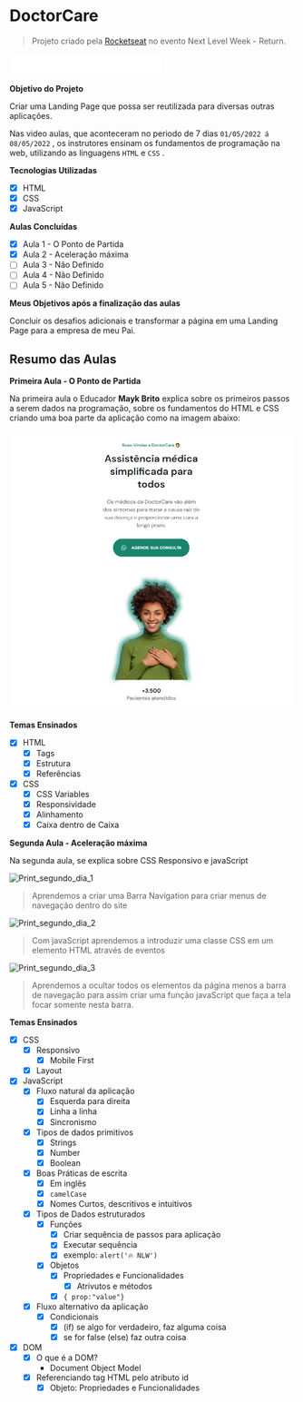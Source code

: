 # DoctorCare

> Projeto criado pela [Rocketseat](https://rocketseat.com.br) no evento Next Level Week - Return.

![Logo.svg](./assets/pictures/Logo.svg)

**Objetivo do Projeto**

Criar uma Landing Page que possa ser reutilizada para diversas outras aplicações.

Nas video aulas, que aconteceram no periodo de 7 dias `01/05/2022 á 08/05/2022` , os instrutores ensinam os fundamentos de programação na web, utilizando as linguagens `HTML` e `CSS` .

**Tecnologias Utilizadas**

- [x] HTML
- [x] CSS
- [x] JavaScript

**Aulas Concluídas**

- [x] Aula 1 - O Ponto de Partida
- [x] Aula 2 - Aceleração máxima
- [ ] Aula 3 - Não Definido
- [ ] Aula 4 - Não Definido
- [ ] Aula 5 - Não Definido

**Meus Objetivos após a finalização das aulas**

Concluir os desafios adicionais e transformar a página em uma Landing Page para a empresa de meu Pai.

## Resumo das Aulas

**Primeira Aula - O Ponto de Partida**

Na primeira aula o Educador **Mayk Brito** explica sobre os primeiros passos a serem dados na programação, sobre os fundamentos do HTML e CSS criando uma boa parte da aplicação como na imagem abaixo:

![Print_Primeiro_dia](./assets/pictures/Untitled.png)

**Temas Ensinados**

- [x] HTML
  - [x] Tags
  - [x] Estrutura
  - [x] Referências
- [x] CSS
  - [x] CSS Variables
  - [x] Responsividade
  - [x] Alinhamento
  - [x] Caixa dentro de Caixa

**Segunda Aula - Aceleração máxima**

Na segunda aula, se explica sobre CSS Responsivo e javaScript

![Print_segundo_dia_1](./assets/pictures/segundo1.png)

> Aprendemos a criar uma Barra Navigation para criar menus de navegação dentro do site

![Print_segundo_dia_2](./assets/pictures/segundo2.png)

> Com javaScript aprendemos a introduzir uma classe CSS em um elemento HTML através de eventos

![Print_segundo_dia_3](./assets/pictures/segundo3.png)

> Aprendemos a ocultar todos os elementos da página menos a barra de navegação para assim criar uma função javaScript que faça a tela focar somente nesta barra.

**Temas Ensinados**

- [x] CSS
  - [x] Responsivo
    - [x] Mobile First
  - [x] Layout
- [x] JavaScript
  - [x] Fluxo natural da aplicação
    - [x] Esquerda para direita
    - [x] Linha a linha
    - [x] Sincronismo
  - [x] Tipos de dados primitivos
    - [x] Strings
    - [x] Number
    - [x] Boolean
  - [x] Boas Práticas de escrita
    - [x] Em inglês
    - [x] `camelCase`
    - [x] Nomes Curtos, descritivos e intuitivos
  - [x] Tipos de Dados estruturados
    - [x] Funções
      - [x] Criar sequência de passos para aplicação
      - [x] Executar sequência
      - [x] exemplo: `alert('🔥 NLW')`
    - [x] Objetos
      - [x] Propriedades e Funcionalidades
        - [x] Atrivutos e métodos
      - [x] `{ prop:"value"}`
  - [x] Fluxo alternativo da aplicação
    - [x] Condicionais
      - [x] (if) se algo for verdadeiro, faz alguma coisa
      - [x] se for false (else) faz outra coisa
- [x] DOM
  - [x] O que é a DOM?
    - Document Object Model
  - [x] Referenciando tag HTML pelo atributo id
    - [x] Objeto: Propriedades e Funcionalidades
